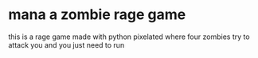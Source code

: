 # mana a zombie rage game
this is a rage game made with python
pixelated 
where four zombies try to attack you and you just need to run
